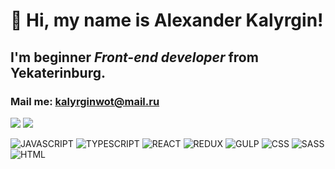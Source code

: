 #  👋 Hi, my name is **Alexander Kalyrgin**!
## I'm beginner *Front-end developer* from Yekaterinburg.
### Mail me: kalyrginwot@mail.ru

![](https://github-readme-stats.vercel.app/api?username=MichaelDeBoey&show_icons=true&count_private=true)
![](https://github-readme-stats.vercel.app/api/top-langs/?username=MichaelDeBoey&layout=compact)

![JAVASCRIPT](https://img.shields.io/badge/-JAVASCRIPT-090909?style=for-the-badge&logo=JAVASCRIPT)
![TYPESCRIPT](https://img.shields.io/badge/-TYPESCRIPT-090909?style=for-the-badge&logo=TYPESCRIPT)
![REACT](https://img.shields.io/badge/-REACTJS-090909?style=for-the-badge&logo=REACT)
![REDUX](https://img.shields.io/badge/-REDUX-090909?style=for-the-badge&logo=REDUX)
![GULP](https://img.shields.io/badge/-GULP-090909?style=for-the-badge&logo=GULP)
![CSS](https://img.shields.io/badge/-CSS-090909?style=for-the-badge&logo=CSS3)
![SASS](https://img.shields.io/badge/-SASS-090909?style=for-the-badge&logo=SASS)
![HTML](https://img.shields.io/badge/-HTML-090909?style=for-the-badge&logo=html5)
